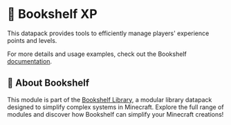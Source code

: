 # 🏅 Bookshelf XP

This datapack provides tools to efficiently manage players' experience points and levels.

For more details and usage examples, check out the Bookshelf [documentation](https://docs.mcbookshelf.dev/en/latest/modules/xp.html).


## 📖 About Bookshelf

This module is part of the [Bookshelf Library](https://docs.mcbookshelf.dev/en/latest/index.html), a modular library datapack designed to simplify complex systems in Minecraft. Explore the full range of modules and discover how Bookshelf can simplify your Minecraft creations!
